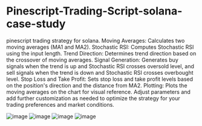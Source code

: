 # Pinescript-Trading-Script-solana-case-study
pinescript trading strategy for solana.
Moving Averages: Calculates two moving averages (MA1 and MA2).
Stochastic RSI: Computes Stochastic RSI using the input length.
Trend Direction: Determines trend direction based on the crossover of moving averages.
Signal Generation: Generates buy signals when the trend is up and Stochastic RSI crosses oversold level, and sell signals when the trend is down and Stochastic RSI crosses overbought level.
Stop Loss and Take Profit: Sets stop loss and take profit levels based on the position's direction and the distance from MA2.
Plotting: Plots the moving averages on the chart for visual reference.
Adjust parameters and add further customization as needed to optimize the strategy for your trading preferences and market conditions.

![image](https://github.com/AbhrajitGhosh2001/Pinescript-Trading-Script-3x-in-one-week-on-solana/assets/64371041/4cc2afe3-2ccb-4010-a4e6-33a00397cda5)
![image](https://github.com/AbhrajitGhosh2001/Pinescript-Trading-Script-3x-in-one-week-on-solana/assets/64371041/2cb4046e-5a9c-45be-bb68-d4da0f5a5153)
![image](https://github.com/AbhrajitGhosh2001/Pinescript-Trading-Script-3x-in-one-week-on-solana/assets/64371041/1b6e17ea-efcb-40e3-a928-39571fd85270)
![image](https://github.com/AbhrajitGhosh2001/Pinescript-Trading-Script-3x-in-one-week-on-solana/assets/64371041/fbbccdc3-e898-4ed6-a872-d5326b2efa76)
